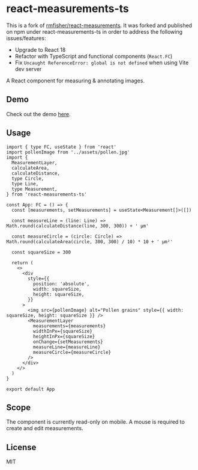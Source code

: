# react-measurements-ts

This is a fork of [rmfisher/react-measurements](https://github.com/rmfisher/react-measurements). It was forked and published on npm under react-measurements-ts in order to address the following issues/features:

- Upgrade to React 18
- Refactor with TypeScript and functional components (`React.FC`)
- Fix `Uncaught ReferenceError: global is not defined` when using Vite dev server

A React component for measuring &amp; annotating images.

## Demo

Check out the demo [here](https://ymnns.github.io/react-measurements-ts).

## Usage

```tsx
import { type FC, useState } from 'react'
import pollenImage from '../assets/pollen.jpg'
import {
  MeasurementLayer,
  calculateArea,
  calculateDistance,
  type Circle,
  type Line,
  type Measurement,
} from 'react-measurements-ts'

const App: FC = () => {
  const [measurements, setMeasurements] = useState<Measurement[]>([])

  const measureLine = (line: Line) => Math.round(calculateDistance(line, 300, 300)) + ' μm'

  const measureCircle = (circle: Circle) => Math.round(calculateArea(circle, 300, 300) / 10) * 10 + ' μm²'

  const squareSize = 300

  return (
    <>
      <div
        style={{
          position: 'absolute',
          width: squareSize,
          height: squareSize,
        }}
      >
        <img src={pollenImage} alt="Pollen grains" style={{ width: squareSize, height: squareSize }} />
        <MeasurementLayer
          measurements={measurements}
          widthInPx={squareSize}
          heightInPx={squareSize}
          onChange={setMeasurements}
          measureLine={measureLine}
          measureCircle={measureCircle}
        />
      </div>
    </>
  )
}

export default App
```

## Scope

The component is currently read-only on mobile. A mouse is required to create and edit measurements.

## License

MIT
